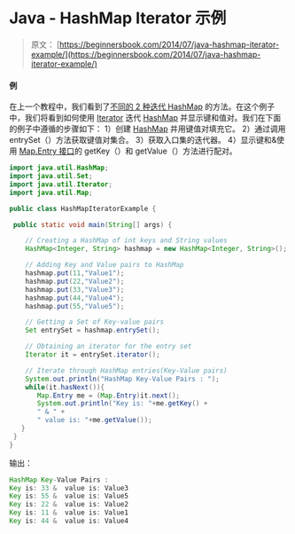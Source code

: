 # Java - HashMap Iterator 示例

> 原文： [https://beginnersbook.com/2014/07/java-hashmap-iterator-example/](https://beginnersbook.com/2014/07/java-hashmap-iterator-example/)

#### 例

在上一个教程中，我们看到了[不同的 2 种迭代 HashMap](https://beginnersbook.com/2013/12/how-to-loop-hashmap-in-java/ "How to loop HashMap in java") 的方法。在这个例子中，我们将看到如何使用 [Iterator](https://beginnersbook.com/2014/06/java-iterator-with-examples/ "Java Iterator with examples") 迭代 [HashMap](https://beginnersbook.com/2013/12/hashmap-in-java-with-example/ "HashMap in Java with Example") 并显示键和值对。我们在下面的例子中遵循的步骤如下：
1）创建 [HashMap](https://docs.oracle.com/javase/7/docs/api/java/util/HashMap.html) 并用键值对填充它。
2）通过调用 entrySet（）方法获取键值对集合。
3）获取入口集的迭代器。
4）显示键和&amp;使用 [Map.Entry 接口](https://docs.oracle.com/javase/7/docs/api/java/util/Map.Entry.html)的 getKey（）和 getValue（）方法进行配对。

```java
import java.util.HashMap;
import java.util.Set;
import java.util.Iterator;
import java.util.Map;

public class HashMapIteratorExample {

 public static void main(String[] args) {

    // Creating a HashMap of int keys and String values
    HashMap<Integer, String> hashmap = new HashMap<Integer, String>();

    // Adding Key and Value pairs to HashMap
    hashmap.put(11,"Value1");
    hashmap.put(22,"Value2");
    hashmap.put(33,"Value3");
    hashmap.put(44,"Value4");
    hashmap.put(55,"Value5");

    // Getting a Set of Key-value pairs
    Set entrySet = hashmap.entrySet();

    // Obtaining an iterator for the entry set
    Iterator it = entrySet.iterator();

    // Iterate through HashMap entries(Key-Value pairs)
    System.out.println("HashMap Key-Value Pairs : ");
    while(it.hasNext()){
       Map.Entry me = (Map.Entry)it.next();
       System.out.println("Key is: "+me.getKey() + 
       " & " + 
       " value is: "+me.getValue());
   }
 }
}
```

输出：

```java
HashMap Key-Value Pairs : 
Key is: 33 &  value is: Value3
Key is: 55 &  value is: Value5
Key is: 22 &  value is: Value2
Key is: 11 &  value is: Value1
Key is: 44 &  value is: Value4
```